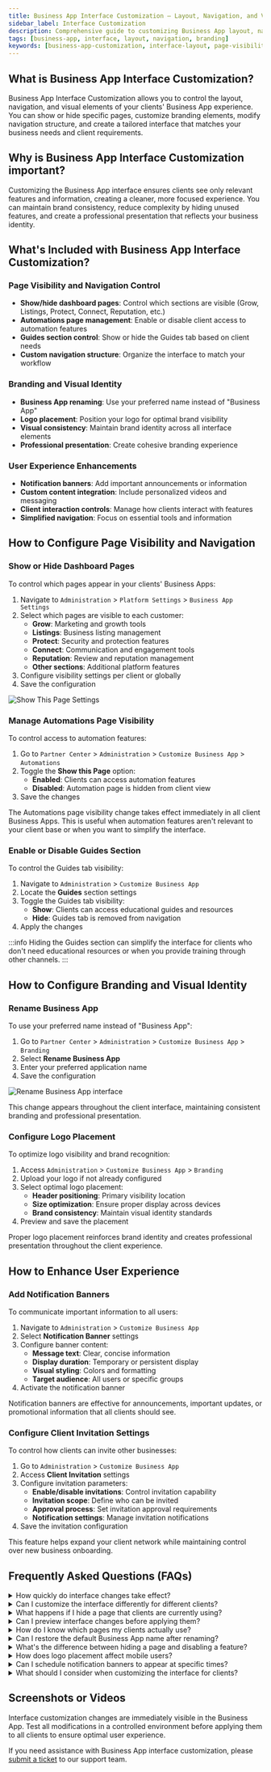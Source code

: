 ```yaml
---
title: Business App Interface Customization – Layout, Navigation, and Visual Elements
sidebar_label: Interface Customization
description: Comprehensive guide to customizing Business App layout, navigation, branding, and user interface elements
tags: [business-app, interface, layout, navigation, branding]
keywords: [business-app-customization, interface-layout, page-visibility, navigation-settings, app-branding]
---
```


## What is Business App Interface Customization?

Business App Interface Customization allows you to control the layout, navigation, and visual elements of your clients' Business App experience. You can show or hide specific pages, customize branding elements, modify navigation structure, and create a tailored interface that matches your business needs and client requirements.

## Why is Business App Interface Customization important?

Customizing the Business App interface ensures clients see only relevant features and information, creating a cleaner, more focused experience. You can maintain brand consistency, reduce complexity by hiding unused features, and create a professional presentation that reflects your business identity.

## What's Included with Business App Interface Customization?

### Page Visibility and Navigation Control
- **Show/hide dashboard pages**: Control which sections are visible (Grow, Listings, Protect, Connect, Reputation, etc.)
- **Automations page management**: Enable or disable client access to automation features
- **Guides section control**: Show or hide the Guides tab based on client needs
- **Custom navigation structure**: Organize the interface to match your workflow

### Branding and Visual Identity
- **Business App renaming**: Use your preferred name instead of "Business App"
- **Logo placement**: Position your logo for optimal brand visibility
- **Visual consistency**: Maintain brand identity across all interface elements
- **Professional presentation**: Create cohesive branding experience

### User Experience Enhancements
- **Notification banners**: Add important announcements or information
- **Custom content integration**: Include personalized videos and messaging
- **Client interaction controls**: Manage how clients interact with features
- **Simplified navigation**: Focus on essential tools and information

## How to Configure Page Visibility and Navigation

### Show or Hide Dashboard Pages

To control which pages appear in your clients' Business Apps:

1. Navigate to `Administration` > `Platform Settings` > `Business App Settings`
2. Select which pages are visible to each customer:
   - **Grow**: Marketing and growth tools
   - **Listings**: Business listing management
   - **Protect**: Security and protection features
   - **Connect**: Communication and engagement tools
   - **Reputation**: Review and reputation management
   - **Other sections**: Additional platform features
3. Configure visibility settings per client or globally
4. Save the configuration

![Show This Page Settings](./img/customize-business-app/show-this-page-settings.png)

### Manage Automations Page Visibility

To control access to automation features:

1. Go to `Partner Center` > `Administration` > `Customize Business App` > `Automations`
2. Toggle the **Show this Page** option:
   - **Enabled**: Clients can access automation features
   - **Disabled**: Automation page is hidden from client view
3. Save the changes

The Automations page visibility change takes effect immediately in all client Business Apps. This is useful when automation features aren't relevant to your client base or when you want to simplify the interface.

### Enable or Disable Guides Section

To control the Guides tab visibility:

1. Navigate to `Administration` > `Customize Business App`
2. Locate the **Guides** section settings
3. Toggle the Guides tab visibility:
   - **Show**: Clients can access educational guides and resources
   - **Hide**: Guides tab is removed from navigation
4. Apply the changes

:::info
Hiding the Guides section can simplify the interface for clients who don't need educational resources or when you provide training through other channels.
:::

## How to Configure Branding and Visual Identity

### Rename Business App

To use your preferred name instead of "Business App":

1. Go to `Partner Center` > `Administration` > `Customize Business App` > `Branding`
2. Select **Rename Business App**
3. Enter your preferred application name
4. Save the configuration

![Rename Business App interface](./img/rename-business-app/24508342660759.png)

This change appears throughout the client interface, maintaining consistent branding and professional presentation.

### Configure Logo Placement

To optimize logo visibility and brand recognition:

1. Access `Administration` > `Customize Business App` > `Branding`
2. Upload your logo if not already configured
3. Select optimal logo placement:
   - **Header positioning**: Primary visibility location
   - **Size optimization**: Ensure proper display across devices
   - **Brand consistency**: Maintain visual identity standards
4. Preview and save the placement

Proper logo placement reinforces brand identity and creates professional presentation throughout the client experience.

## How to Enhance User Experience

### Add Notification Banners

To communicate important information to all users:

1. Navigate to `Administration` > `Customize Business App`
2. Select **Notification Banner** settings
3. Configure banner content:
   - **Message text**: Clear, concise information
   - **Display duration**: Temporary or persistent display
   - **Visual styling**: Colors and formatting
   - **Target audience**: All users or specific groups
4. Activate the notification banner

Notification banners are effective for announcements, important updates, or promotional information that all clients should see.

### Configure Client Invitation Settings

To control how clients can invite other businesses:

1. Go to `Administration` > `Customize Business App`
2. Access **Client Invitation** settings
3. Configure invitation parameters:
   - **Enable/disable invitations**: Control invitation capability
   - **Invitation scope**: Define who can be invited
   - **Approval process**: Set invitation approval requirements
   - **Notification settings**: Manage invitation notifications
4. Save the invitation configuration

This feature helps expand your client network while maintaining control over new business onboarding.

## Frequently Asked Questions (FAQs)

<details>
<summary>How quickly do interface changes take effect?</summary>

Most interface changes, including page visibility and branding updates, take effect immediately. Clients will see changes the next time they refresh their Business App or log in.
</details>

<details>
<summary>Can I customize the interface differently for different clients?</summary>

Yes, many interface settings can be configured per client or client group. You can show different pages and features based on client needs and service packages.
</details>

<details>
<summary>What happens if I hide a page that clients are currently using?</summary>

When you hide a page, clients lose access to that section immediately. Ensure you communicate changes in advance and provide alternative access methods if needed.
</details>

<details>
<summary>Can I preview interface changes before applying them?</summary>

Some settings offer preview options, but the best practice is to test changes in a staging environment or with a limited client group before rolling out to all clients.
</details>

<details>
<summary>How do I know which pages my clients actually use?</summary>

Monitor client usage through analytics and engagement reports. This data helps you make informed decisions about which pages to show or hide.
</details>

<details>
<summary>Can I restore the default Business App name after renaming?</summary>

Yes, you can change the application name back to "Business App" or any other preferred name at any time through the branding settings.
</details>

<details>
<summary>What's the difference between hiding a page and disabling a feature?</summary>

Hiding a page removes it from navigation but the underlying feature may still be accessible. Disabling a feature completely removes functionality and access.
</details>

<details>
<summary>How does logo placement affect mobile users?</summary>

Logo placement should be optimized for both desktop and mobile viewing. Test logo visibility and sizing across different devices to ensure consistent branding.
</details>

<details>
<summary>Can I schedule notification banners to appear at specific times?</summary>

Notification banner scheduling depends on your platform capabilities. Check the banner settings for timing and scheduling options.
</details>

<details>
<summary>What should I consider when customizing the interface for clients?</summary>

Focus on client needs, simplicity, and functionality. Remove unused features, maintain clear navigation, ensure brand consistency, and gather client feedback on changes.
</details>

## Screenshots or Videos

Interface customization changes are immediately visible in the Business App. Test all modifications in a controlled environment before applying them to all clients to ensure optimal user experience.

If you need assistance with Business App interface customization, please [submit a ticket](https://support.vendasta.com/hc/en-us/requests/new) to our support team.